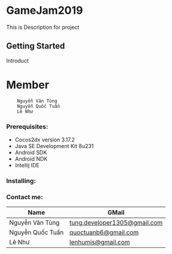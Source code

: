 # GameJam2019
This is Description for project

## Getting Started
Introduct

# Member
```
	Nguyễn Văn Tùng
	Nguyễn Quốc Tuấn
	Lê Như
```

### Prerequisites:

* Cocos2dx version 3.17.2
* Java SE Development Kit 8u231
* Android SDK
* Android NDK
* Intellij IDE

### Installing:

### Contact me:
|  Name  | 	GMail  |
| --------------- | -------------------------------- |
| Nguyễn Văn Tùng | tung.developer1305@gmail.com |
| Nguyễn Quốc Tuấn | quoctuanb6@gmail.com |
| Lê Như | lenhumis@gmail.com |
